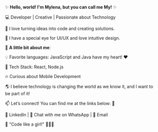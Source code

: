 ✨ **Hello, world! I'm Mylena, but you can call me My!** ✨


💻 Developer | Creative | Passionate about Technology

🚀 I love turning ideas into code and creating solutions.

🎨 I have a special eye for UI/UX and love intuitive design.

🌸 **A little bit about me**:


💡 Favorite languages: JavaScript and Java have my heart! ❤️

🎨 Tech Stack: React, Node.js

🔥 Curious about Mobile Development

🌎 I believe technology is changing the world as we know it, and I want to be part of it!


📫 Let’s connect! You can find me at the links below: 🔗

💼 LinkedIn | 📲 Chat with me on WhatsApp | 📧 Email

💖 "Code like a girl!" 👩‍💻✨

